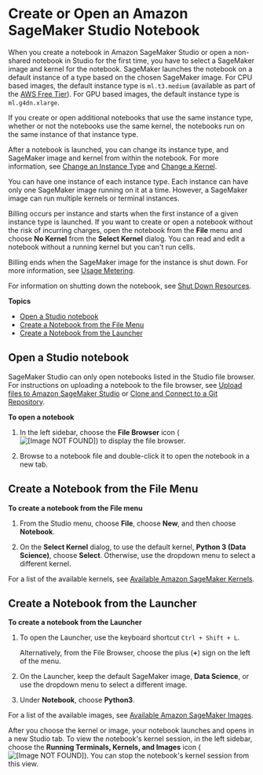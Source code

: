 # Create or Open an Amazon SageMaker Studio Notebook<a name="notebooks-create-open"></a>

When you create a notebook in Amazon SageMaker Studio or open a non\-shared notebook in Studio for the first time, you have to select a SageMaker image and kernel for the notebook\. SageMaker launches the notebook on a default instance of a type based on the chosen SageMaker image\. For CPU based images, the default instance type is `ml.t3.medium` \(available as part of the [AWS Free Tier](http://aws.amazon.com/free)\)\. For GPU based images, the default instance type is `ml.g4dn.xlarge`\.

If you create or open additional notebooks that use the same instance type, whether or not the notebooks use the same kernel, the notebooks run on the same instance of that instance type\.

After a notebook is launched, you can change its instance type, and SageMaker image and kernel from within the notebook\. For more information, see [Change an Instance Type](notebooks-run-and-manage-switch-instance-type.md) and [Change a Kernel](notebooks-run-and-manage-change-image.md)\.

You can have one instance of each instance type\. Each instance can have only one SageMaker image running on it at a time\. However, a SageMaker image can run multiple kernels or terminal instances\. 

Billing occurs per instance and starts when the first instance of a given instance type is launched\. If you want to create or open a notebook without the risk of incurring charges, open the notebook from the **File** menu and choose **No Kernel** from the **Select Kernel** dialog\. You can read and edit a notebook without a running kernel but you can't run cells\.

Billing ends when the SageMaker image for the instance is shut down\. For more information, see [Usage Metering](notebooks-usage-metering.md)\.

For information on shutting down the notebook, see [Shut Down Resources](notebooks-run-and-manage-shut-down.md#notebooks-run-and-manage-shut-down-sessions)\.

**Topics**
+ [Open a Studio notebook](#notebooks-open)
+ [Create a Notebook from the File Menu](#notebooks-create-file-menu)
+ [Create a Notebook from the Launcher](#notebooks-create-launcher)

## Open a Studio notebook<a name="notebooks-open"></a>

SageMaker Studio can only open notebooks listed in the Studio file browser\. For instructions on uploading a notebook to the file browser, see [Upload files to Amazon SageMaker Studio](studio-tasks-files.md) or [Clone and Connect to a Git Repository](studio-tasks-git.md)\.

**To open a notebook**

1. In the left sidebar, choose the **File Browser** icon \( ![\[Image NOT FOUND\]](http://docs.aws.amazon.com/sagemaker/latest/dg/images/icons/File_browser_squid.png)\) to display the file browser\.

1. Browse to a notebook file and double\-click it to open the notebook in a new tab\.

## Create a Notebook from the File Menu<a name="notebooks-create-file-menu"></a>

**To create a notebook from the File menu**

1. From the Studio menu, choose **File**, choose **New**, and then choose **Notebook**\.

1. On the **Select Kernel** dialog, to use the default kernel, **Python 3 \(Data Science\)**, choose **Select**\. Otherwise, use the dropdown menu to select a different kernel\.

For a list of the available kernels, see [Available Amazon SageMaker Kernels](notebooks-available-kernels.md)\.

## Create a Notebook from the Launcher<a name="notebooks-create-launcher"></a>

**To create a notebook from the Launcher**

1. To open the Launcher, use the keyboard shortcut `Ctrl + Shift + L`\.

   Alternatively, from the File Browser, choose the plus \(**\+**\) sign on the left of the menu\.

1. On the Launcher, keep the default SageMaker image, **Data Science**, or use the dropdown menu to select a different image\.

1. Under **Notebook**, choose **Python3**\.

For a list of the available images, see [Available Amazon SageMaker Images](notebooks-available-images.md)\.

After you choose the kernel or image, your notebook launches and opens in a new Studio tab\. To view the notebook's kernel session, in the left sidebar, choose the **Running Terminals, Kernels, and Images** icon \( ![\[Image NOT FOUND\]](http://docs.aws.amazon.com/sagemaker/latest/dg/images/icons/Running_squid.png)\)\. You can stop the notebook's kernel session from this view\.